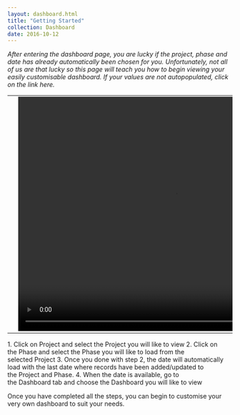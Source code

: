```yaml
---
layout: dashboard.html
title: "Getting Started"
collection: Dashboard
date: 2016-10-12
---
```

_After entering the dashboard page, you are lucky if the project, phase and date has already automatically been chosen for you. Unfortunately, not all of us are that lucky so this page will teach you how to begin viewing your easily customisable dashboard. If your values are not autopopulated, click on the link here._



<table>
<tr>
<td width="50px"></td>
<td width="700px">
<video width="700" height="525" controls>
	<source src="/assets/video/Dashboard/How_to_view_your_dashboard.mp4" type="video/mp4">
	Your browser does not support the video tag.
</video>
</td>
<td width="50px"></td>
</tr>
</table>
1.	Click on Project and select the Project you will like to view
2.	Click on the Phase and select the Phase you will like to load from the selected Project
3.	Once you done with step 2, the date will automatically load with the last date where records have been added/updated to the Project and Phase.
4.	When the date is available, go to the Dashboard tab and choose the Dashboard you will like to view

Once you have completed all the steps, you can begin to customise your very own dashboard to suit your needs.
